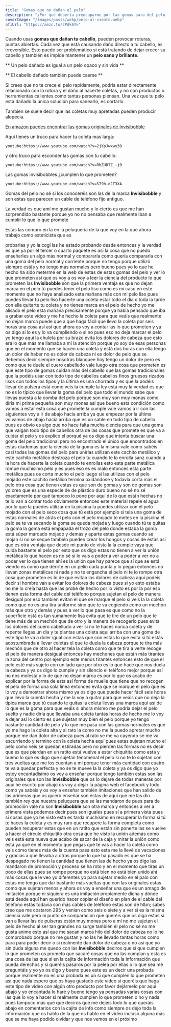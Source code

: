 ```yaml
---
title: "Gomas que no dañan el pelo"
description: "¿Por qué debería preocuparme por las gomas para del pelo que  dañan tu cabello?"
coverImage: "/images/posts/webp/pelo-al-viento.webp"
afiUrl: "https://amzn.to/2Pdk6Yk"
---
```


Cuando usas **gomas que dañan tu cabello**, pueden provocar roturas, puntas abiertas. Cada vez que está causando daño directo a tu cabello, es irreversible. Esto puede ser problemático si está tratando de dejar crecer su cabello y también es impide mantener un **pelo sano y brillante.**

** Un pelo dañado es igual a un pelo opaco y sin vida **

** El cabello dañado también puede caerse **

Si crees que no te crece el pelo rapidamente, podría estar directamente relacionado con la rotura y el daño al hacerte coletas, y no con productos o herramientas calientes como tantas personas piensan.
Una vez que tu pelo esta dañado la única solución para sanearlo, es cortarlo.

Tambien se suele decir que las coletas muy apretadas pueden producir alopecia.


[En amazon puedes encontrar las gomas originales de Invisibobble](https://amzn.to/2Pdk6Yk)


Aquí tienes un truco para hacer tu coleta mas larga:

`youtube:https://www.youtube.com/watch?v=2jYpJwxwy30`

y otro truco para esconder las gomas con tu cabello:

`youtube:https://www.youtube.com/watch?v=RbZUD7Z_-j0`

Las gomas invisibobbles ¿cumplen lo que prometen?


`youtube:https://www.youtube.com/watch?v=S79h-dJT3XA`

Gomas del pelo no sé si los conoceréis son las de la marca **Invisibobble** y son estas que parecen 
un cable de teléfono fijo antiguo. 

La verdad es que amí me gustan mucho y lo cierto es que me
han sorprendido bastante porque yo no no
pensaba que realmente iban a cumplir lo
que lo que promete 

Estas las compro en la en la peluquería
de la que voy en la que ahora trabajo
como esteticista que es 



probarlas y yo la cogí las he estado
probando desde entonces y la verdad es
que ya por el tercer o cuarto paquete es
así la cosa que no puedo enseñarles un
algo más normal y compararla como quería
compararla con una goma del pelo normal
y corriente porque no tengo porque
utilizó siempre estás y no tengo más
normales pero bueno pues yo lo que he
hecho ha sido meterme en la web de éstas
de estas gomas del pelo
y ver lo que prometen así que os voy a
os voy a leer la ciencia del producto
lo que prometen las **Invisibobble**  son que
la primera ventaja es que no dejan marca
en el pelo tú puedes tener el pelo liso
como es mi caso en este momento que no
haya analizado esta mañana más con mi
pelo liso pues puedes llevar tu pelo
liso hacerte una coleta estar todo el
día o toda la tarde con ella quitarte tu
coleta y no tienes marca en el pelo de
hecho yo me alisado el pelo esta mañana
precisamente porque ya había pensado que
iba a grabar este vídeo y me he hecho la
coleta para que veáis que realmente no
dejan marca puede que a que haga fácil
que llevo la coleta por seis horas una
cosa así así que ahora os voy a contar
las lo que prometen y ya os digo si lo
es y lo va cumpliendo o si no pues eso
no deja marcar el pelo yo tengo aquí la
chuleta por su brazo
evita los dolores de cabeza que esto era
lo que más me llamaba a mí la atención
porque yo soy de esas personas que en el
momento que se hacen una coleta y está
dos horas con ella tengo un dolor de
haber no es dolor de cabeza ni es dolor
de pelo que se debemos decir siempre
nosotras blanquee hoy tengo un dolor de
pero es como que te duele el cuero
cabelludo vale luego otra cosa que
prometen es que este tipo de gomas
cuidan más del cabello que las gomas
tradicionales
que la podéis usar con todo tipo de
cabellos cabellos finos gruesos rizados
lisos con todos los tipos y la última es
una chorrada y es que la podéis llevar
de pulsera está como veis la cumple la
ley está muy la verdad es que no es lo
típico que llevar la goma del pelo que
todo el mundo sabe que llevas puesta a
la comba del pelo porque son muy
son muy monas como diría mi prima
pequeña son muy monas así que bueno esta
condición como vamos a estar esta cosa
que promete la cumple vale vamos a ir
con las siguientes voy a ir de abajo
hacia arriba ya que empezar por la
última volvamos de abajo hacia arriba
que es un sable en todo tipo de cabello
pues es obvio es algo que no hace falta
mucha ciencia para que una goma que
valgan todo tipo de cabellos otra de las
cosas que promete es que va a cuidar el
pelo y os explico el porqué ya os digo
que intenta buscar una goma del pelo
tradicional pero no encontrado el único
que encontrados en estas diademas que la
ciencia de la goma es la misma vale como
sabéis casi todas las gomas del pelo
para unirlas utilizan este cachito
metálico y este cachito metálico
destroza el pelo tu cuando te lo enrolla
sanz cuando a la hora de hacerte la
coleta cuando te enrollas esto esta
parte metálica rompe muchísimo pelo y es
pues eso es es malo entonces esta parte
metálica
pues os corta mucho el pelo luego si las
utilizas con el pelo mojado este cachito
metálico termina oxidándose y todavía
corta más el pelo otra cosa que tienen
estas es que son de gomas y son de gomas
son yo creo que es una especie de de
plástico duro bueno no sé no sé
exactamente por qué tampoco lo pone por
aquí de lo que están hechas no te lo van
a contar todo obviamente entonces este
material repele el agua
por lo que la puedes utilizar en la
piscina la puedes utilizar con el pelo
mojado con el pelo seco cosa que tú está
por ejemplo si tela una goma de estas
normales de atrás el pelo con el pelo
mojado te metes en la piscina el pelo se
te va secando la goma se queda mojada y
luego cuando tú te quitas la goma la
goma está empapada el trozo del pelo
donde estaba la goma está súper marcado
mojado y demás y aparte estas gomas
cuando se mojan si no se seque también
pueden crear los hongos y cosas de éstas
así que es otra ventaja que desde mi
punto de vista la la cumple vaya que
cuida bastante el pelo por esto que os
digo estas no tienen a ver la unión
metálica lo que hacen es no sé si lo
vais a poder a ver a poder a ver no a
poder ver lo que tienen ahí es la unión
que hay parece que sí que se está viendo
es como que derrite en un pelín cada
punta y lo pegan entonces no llevan
zonas metálicas ni nada y no te engancha
el pelo ni te lo rompe
otra cosa que prometen es lo de que
evitan los dolores de cabeza
aquí podéis decir si hombre van a evitar
los dolores de cabeza pues si yo esto
estaba no me lo creía hasta que las
probé de hecho por lo visto es por la
por eso tienen esta forma del cable del
teléfono porque sujetan el pelo de
manera desigual por eso también evitan
el que se marque el pelo si veis la
la coleta como que no es una tira
uniforme sino que te va cogiendo como un
mechón más que otro y demás y pues a ver
lo que pasa es que como no
la superficie está es tan sumamente lisa
evita que te tire de un pelo que te
tiene más de un mechón que de otro y la
manera de recogerlo pues evita los
dolores del cuero cabelludo a ver si no
te haces nunca coleta y de repente
llegas un día y te plantas una coleta
aquí arriba con una goma de este tipo te
va a doler igual con estas que con estas
lo que evita
si tú estás acostumbrada a llevar
coletas el que te duela la cabeza porque
te tira más mechón que de otro al hacer
tela la coleta como que te tira a verte
recoge el pelo de manera desigual
entonces hay mechones que están más
tirantes la zona del centro por ejemplo
este menos tirantes entonces esto de que
el pelo esté más sujeto con un lado que
por otro es lo que hace que nos duela la
cabeza y ya os digo lo cumple y sin
silencio el teléfono mejor porque así no
nos molesta
y lo de que no dejan marca es por lo que
os acabo de explicar por la forma de
esta así forma de muelle que tiene que
no recogen el pelo de forma
una sola línea entonces evita que se
marque el pelo que es lo voy a demostrar
ahora mismo ya os digo que puede hacer
fácil seis horas que llevo la cuenta
hecha y me la voy a quitar
para que veáis
que no deja la típica marca que tú
cuando te quitas la coleta llevas una
marca aquí así de lo que es la goma para
que veáis si ahora mismo me podría dejar
el pelo suelto y nadie diría que llevaba
una coleta tantas horas de hecho me lo
voy a dejar así
lo cierto es que sujetan muy bien el
pelo porque yo tengo bastante cantidad
de pelo y lo que me pasa con las gomas
normales es que yo me hago la coleta
alta y al rato la como no me la puedo
apretar mucho porque me dan dolor de
cabeza pues al rato se me va cayendo se
me va escurriendo y termino con la
coleta hecha aquí pues estas sujetan
mucho el pelo como veis se quedan
estiradas pero no pierden las formas no
es decir que es que pierdan en un ratito
está vuelve a estar chiquitita como está
y bueno lo que os digo que sujetan
fenomenal el pelo si no te lo sujetan
con tres vueltas que me los cuentan a mí
porque tener más cantidad con cuatro te
va a quedar perfecta y no se te mueve la
la coleta y ya os digo que yo estoy
encantadísimo os voy a enseñar porque
tengo también estas son las originales
que son las **Invisibobble**  que os lo dejaré
de todas maneras por aquí he escrito por
abajo os voy a dejar la página web el
facebook y todo como ya sabéis y os voy
a enseñar también
imitaciones que han salido de las
primeras que os quiero enseñar son estas
de aquí que me las dio también rey que
nuestra peluquera que se las mandaron de
pues para de promoción vale no son
**Invisibobble**  son otra marca y entonces a
ver a primera vista podemos decir pues
son iguales pues sí a primera vista pues
sí cosas que yo he visto esta es tarda
muchísimo en recuperar la forma si tú te
haces la coleta y es muy raro que
recupere la forma completa como pueden
recuperar estas que en un ratito que
están sin ponerte las se vuelve a hacer
el círculo chiquitito otra cosa que he
visto la unión además como veis está
esta nueva que acabo de sacar de la caja
y mirar la unión como está ya que en el
momento que pegas
qué te vas a hacer la coleta como veis
cómo tienes más de la cuenta pasa esto
esta me la llevé de vacaciones y gracias
a que llevaba a otras porque lo que ha
pasado es que se ha despegado
no tienen la cantidad que tienen las de
hecho ya os digo las mandaron de
promoción
y proceso se ha roto
y en el momento que tiras un poco de
ellas pues se rompe porque no está bien
no está bien unido ahí
más cosas que le veo yo diferentes
yo para sujetar medio en el palo con
estas me tengo que dar bastante más
vueltas que con las originales estas
como que sujetan menos y ahora os voy a
enseñar una que es un amago de imitación
porque ni siquiera es una imitación
propiamente dicha y dónde está desde
aquí han querido hacer copiar el diseño
en plan de el cable del teléfono estás
todavía son más cables de teléfono estas
son de h&m; sabes creo que me costaron
295 y venían como seis o siete y a ver
si es la misma ciencia vale pero ni
punto de comparación que queréis que os
diga estas si van a llevar las de
pulseras están muy monas pero a mí no me
sujetan el pelo de hecho al ser tan
grandes no surge también el pelo no sé
no me gusta anime esto así que me sacan
marca hilo del dolor de cabeza no lo he
comprobado porque no me gustan y no las
he llevado tantas horas como para para
poder decir o si realmente dan dolor de
cabeza o no
así que yo sin duda alguna me quedo con
las **Invisibobble**  deciros que sí que
cumplen lo que prometen os prometo que
sacaré cosas que no las cumplan y esta
es una cosa de las que si en la cajita
de información toda la información que
pueda derechos y si queréis pasaros por
la pelea por ellas o lo que sea me
preguntáis y yo yo os digo y bueno pues
este es un decir una probada porque
realmente no es una probada es un sí que
cumplen lo que prometen así que nada
espero que os haya gustado este vídeo si
queréis que haga este tipo de vídeo con
algún otro producto por favor dejármelo
por aquí abajo y yo encantada lo haré y
bueno tengo ya pensadas varias cosas con
las que lo voy a hacer si realmente
cumplen lo que prometen o no y nada pues
tampoco más que que deciros que me
dejéis todo lo que queráis abajo en
comentarios con la cajita de info como
siempre os dejo toda la información que
os hablo de la que os hablo en el vídeo
incluso alguna más que se me haya podido
olvidar y que nos vemos en el próximo



 